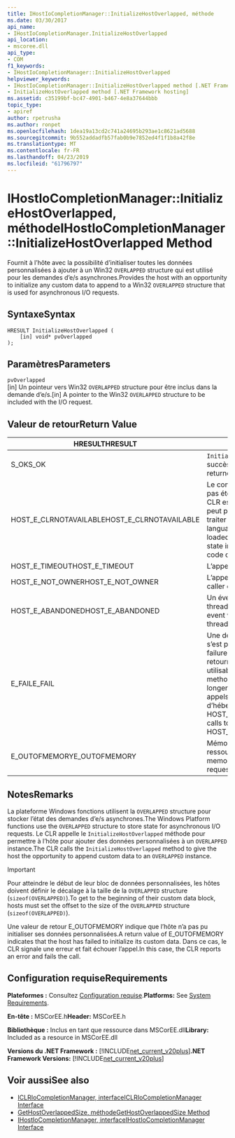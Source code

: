 ```yaml
---
title: IHostIoCompletionManager::InitializeHostOverlapped, méthode
ms.date: 03/30/2017
api_name:
- IHostIoCompletionManager.InitializeHostOverlapped
api_location:
- mscoree.dll
api_type:
- COM
f1_keywords:
- IHostIoCompletionManager::InitializeHostOverlapped
helpviewer_keywords:
- IHostIoCompletionManager::InitializeHostOverlapped method [.NET Framework hosting]
- InitializeHostOverlapped method [.NET Framework hosting]
ms.assetid: c35199bf-bc47-4901-b467-4e8a37644bbb
topic_type:
- apiref
author: rpetrusha
ms.author: ronpet
ms.openlocfilehash: 1dea19a13cd2c741a24695b293ae1c8621ad5688
ms.sourcegitcommit: 9b552addadfb57fab0b9e7852ed4f1f1b8a42f8e
ms.translationtype: MT
ms.contentlocale: fr-FR
ms.lasthandoff: 04/23/2019
ms.locfileid: "61796797"
---
```

# <a name="ihostiocompletionmanagerinitializehostoverlapped-method"></a><span data-ttu-id="db26f-102">IHostIoCompletionManager::InitializeHostOverlapped, méthode</span><span class="sxs-lookup"><span data-stu-id="db26f-102">IHostIoCompletionManager::InitializeHostOverlapped Method</span></span>
<span data-ttu-id="db26f-103">Fournit à l’hôte avec la possibilité d’initialiser toutes les données personnalisées à ajouter à un Win32 `OVERLAPPED` structure qui est utilisé pour les demandes d’e/s asynchrones.</span><span class="sxs-lookup"><span data-stu-id="db26f-103">Provides the host with an opportunity to initialize any custom data to append to a Win32 `OVERLAPPED` structure that is used for asynchronous I/O requests.</span></span>  
  
## <a name="syntax"></a><span data-ttu-id="db26f-104">Syntaxe</span><span class="sxs-lookup"><span data-stu-id="db26f-104">Syntax</span></span>  
  
```  
HRESULT InitializeHostOverlapped (  
    [in] void* pvOverlapped  
);  
```  
  
## <a name="parameters"></a><span data-ttu-id="db26f-105">Paramètres</span><span class="sxs-lookup"><span data-stu-id="db26f-105">Parameters</span></span>  
 `pvOverlapped`  
 <span data-ttu-id="db26f-106">[in] Un pointeur vers Win32 `OVERLAPPED` structure pour être inclus dans la demande d’e/s.</span><span class="sxs-lookup"><span data-stu-id="db26f-106">[in] A pointer to the Win32 `OVERLAPPED` structure to be included with the I/O request.</span></span>  
  
## <a name="return-value"></a><span data-ttu-id="db26f-107">Valeur de retour</span><span class="sxs-lookup"><span data-stu-id="db26f-107">Return Value</span></span>  
  
|<span data-ttu-id="db26f-108">HRESULT</span><span class="sxs-lookup"><span data-stu-id="db26f-108">HRESULT</span></span>|<span data-ttu-id="db26f-109">Description</span><span class="sxs-lookup"><span data-stu-id="db26f-109">Description</span></span>|  
|-------------|-----------------|  
|<span data-ttu-id="db26f-110">S_OK</span><span class="sxs-lookup"><span data-stu-id="db26f-110">S_OK</span></span>|<span data-ttu-id="db26f-111">`InitializeHostOverlapped` retourné avec succès.</span><span class="sxs-lookup"><span data-stu-id="db26f-111">`InitializeHostOverlapped` returned successfully.</span></span>|  
|<span data-ttu-id="db26f-112">HOST_E_CLRNOTAVAILABLE</span><span class="sxs-lookup"><span data-stu-id="db26f-112">HOST_E_CLRNOTAVAILABLE</span></span>|<span data-ttu-id="db26f-113">Le common language runtime (CLR) n’a pas été chargé dans un processus ou le CLR est dans un état dans lequel il ne peut pas exécuter le code managé ou traiter l’appel avec succès.</span><span class="sxs-lookup"><span data-stu-id="db26f-113">The common language runtime (CLR) has not been loaded into a process, or the CLR is in a state in which it cannot run managed code or process the call successfully.</span></span>|  
|<span data-ttu-id="db26f-114">HOST_E_TIMEOUT</span><span class="sxs-lookup"><span data-stu-id="db26f-114">HOST_E_TIMEOUT</span></span>|<span data-ttu-id="db26f-115">L’appel a expiré.</span><span class="sxs-lookup"><span data-stu-id="db26f-115">The call timed out.</span></span>|  
|<span data-ttu-id="db26f-116">HOST_E_NOT_OWNER</span><span class="sxs-lookup"><span data-stu-id="db26f-116">HOST_E_NOT_OWNER</span></span>|<span data-ttu-id="db26f-117">L’appelant ne possède pas le verrou.</span><span class="sxs-lookup"><span data-stu-id="db26f-117">The caller does not own the lock.</span></span>|  
|<span data-ttu-id="db26f-118">HOST_E_ABANDONED</span><span class="sxs-lookup"><span data-stu-id="db26f-118">HOST_E_ABANDONED</span></span>|<span data-ttu-id="db26f-119">Un événement a été annulé alors qu’un thread bloqué ou Fibre l’attendait.</span><span class="sxs-lookup"><span data-stu-id="db26f-119">An event was canceled while a blocked thread or fiber was waiting on it.</span></span>|  
|<span data-ttu-id="db26f-120">E_FAIL</span><span class="sxs-lookup"><span data-stu-id="db26f-120">E_FAIL</span></span>|<span data-ttu-id="db26f-121">Une défaillance catastrophique inconnue s’est produite.</span><span class="sxs-lookup"><span data-stu-id="db26f-121">An unknown catastrophic failure occurred.</span></span> <span data-ttu-id="db26f-122">Lorsqu’une méthode retourne E_FAIL, le CLR n’est plus utilisable au sein du processus.</span><span class="sxs-lookup"><span data-stu-id="db26f-122">When a method returns E_FAIL, the CLR is no longer usable within the process.</span></span> <span data-ttu-id="db26f-123">Les appels suivants aux méthodes d’hébergement retournent HOST_E_CLRNOTAVAILABLE.</span><span class="sxs-lookup"><span data-stu-id="db26f-123">Subsequent calls to hosting methods return HOST_E_CLRNOTAVAILABLE.</span></span>|  
|<span data-ttu-id="db26f-124">E_OUTOFMEMORY</span><span class="sxs-lookup"><span data-stu-id="db26f-124">E_OUTOFMEMORY</span></span>|<span data-ttu-id="db26f-125">Mémoire était insuffisante pour allouer la ressource demandée.</span><span class="sxs-lookup"><span data-stu-id="db26f-125">Not enough memory was available to allocate the requested resource.</span></span>|  
  
## <a name="remarks"></a><span data-ttu-id="db26f-126">Notes</span><span class="sxs-lookup"><span data-stu-id="db26f-126">Remarks</span></span>  
 <span data-ttu-id="db26f-127">La plateforme Windows fonctions utilisent la `OVERLAPPED` structure pour stocker l’état des demandes d’e/s asynchrones.</span><span class="sxs-lookup"><span data-stu-id="db26f-127">The Windows Platform functions use the `OVERLAPPED` structure to store state for asynchronous I/O requests.</span></span> <span data-ttu-id="db26f-128">Le CLR appelle le `InitializeHostOverlapped` méthode pour permettre à l’hôte pour ajouter des données personnalisées à un `OVERLAPPED` instance.</span><span class="sxs-lookup"><span data-stu-id="db26f-128">The CLR calls the `InitializeHostOverlapped` method to give the host the opportunity to append custom data to an `OVERLAPPED` instance.</span></span>  
  
> [!IMPORTANT]
>  <span data-ttu-id="db26f-129">Pour atteindre le début de leur bloc de données personnalisées, les hôtes doivent définir le décalage à la taille de la `OVERLAPPED` structure (`sizeof(OVERLAPPED)`).</span><span class="sxs-lookup"><span data-stu-id="db26f-129">To get to the beginning of their custom data block, hosts must set the offset to the size of the `OVERLAPPED` structure (`sizeof(OVERLAPPED)`).</span></span>  
  
 <span data-ttu-id="db26f-130">Une valeur de retour E_OUTOFMEMORY indique que l’hôte n’a pas pu initialiser ses données personnalisées.</span><span class="sxs-lookup"><span data-stu-id="db26f-130">A return value of E_OUTOFMEMORY indicates that the host has failed to initialize its custom data.</span></span> <span data-ttu-id="db26f-131">Dans ce cas, le CLR signale une erreur et fait échouer l’appel.</span><span class="sxs-lookup"><span data-stu-id="db26f-131">In this case, the CLR reports an error and fails the call.</span></span>  
  
## <a name="requirements"></a><span data-ttu-id="db26f-132">Configuration requise</span><span class="sxs-lookup"><span data-stu-id="db26f-132">Requirements</span></span>  
 <span data-ttu-id="db26f-133">**Plateformes :** Consultez [Configuration requise](../../../../docs/framework/get-started/system-requirements.md).</span><span class="sxs-lookup"><span data-stu-id="db26f-133">**Platforms:** See [System Requirements](../../../../docs/framework/get-started/system-requirements.md).</span></span>  
  
 <span data-ttu-id="db26f-134">**En-tête :** MSCorEE.h</span><span class="sxs-lookup"><span data-stu-id="db26f-134">**Header:** MSCorEE.h</span></span>  
  
 <span data-ttu-id="db26f-135">**Bibliothèque :** Inclus en tant que ressource dans MSCorEE.dll</span><span class="sxs-lookup"><span data-stu-id="db26f-135">**Library:** Included as a resource in MSCorEE.dll</span></span>  
  
 <span data-ttu-id="db26f-136">**Versions du .NET Framework :** [!INCLUDE[net_current_v20plus](../../../../includes/net-current-v20plus-md.md)]</span><span class="sxs-lookup"><span data-stu-id="db26f-136">**.NET Framework Versions:** [!INCLUDE[net_current_v20plus](../../../../includes/net-current-v20plus-md.md)]</span></span>  
  
## <a name="see-also"></a><span data-ttu-id="db26f-137">Voir aussi</span><span class="sxs-lookup"><span data-stu-id="db26f-137">See also</span></span>

- [<span data-ttu-id="db26f-138">ICLRIoCompletionManager, interface</span><span class="sxs-lookup"><span data-stu-id="db26f-138">ICLRIoCompletionManager Interface</span></span>](../../../../docs/framework/unmanaged-api/hosting/iclriocompletionmanager-interface.md)
- [<span data-ttu-id="db26f-139">GetHostOverlappedSize, méthode</span><span class="sxs-lookup"><span data-stu-id="db26f-139">GetHostOverlappedSize Method</span></span>](../../../../docs/framework/unmanaged-api/hosting/ihostiocompletionmanager-gethostoverlappedsize-method.md)
- [<span data-ttu-id="db26f-140">IHostIoCompletionManager, interface</span><span class="sxs-lookup"><span data-stu-id="db26f-140">IHostIoCompletionManager Interface</span></span>](../../../../docs/framework/unmanaged-api/hosting/ihostiocompletionmanager-interface.md)
